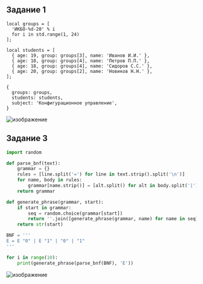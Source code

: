 ## Задание 1
```
local groups = [
  'ИКБО-%d-20' % i
  for i in std.range(1, 24)
];

local students = [
  { age: 19, group: groups[3], name: 'Иванов И.И.' },
  { age: 18, group: groups[4], name: 'Петров П.П.' },
  { age: 18, group: groups[4], name: 'Сидоров С.С.' },
  { age: 20, group: groups[2], name: 'Новиков Н.Н.' },
];

{
  groups: groups,
  students: students,
  subject: 'Конфигурационное управление',
}
```
![изображение](https://github.com/user-attachments/assets/ed70630c-0a97-4139-811d-2b90ea544387)

## Задание 3
```python
import random

def parse_bnf(text):
    grammar = {}
    rules = [line.split('=') for line in text.strip().split('\n')]
    for name, body in rules:
        grammar[name.strip()] = [alt.split() for alt in body.split('|')]
    return grammar

def generate_phrase(grammar, start):
    if start in grammar:
        seq = random.choice(grammar[start])
        return ''.join([generate_phrase(grammar, name) for name in seq])
    return str(start)

BNF = '''
E = E "0" | E "1" | "0" | "1"
'''

for i in range(10):
    print(generate_phrase(parse_bnf(BNF), 'E'))
```
![изображение](https://github.com/user-attachments/assets/960ca438-ddb0-4fe1-9cb1-8b0836e1ae95)
